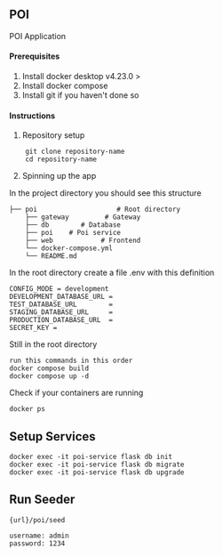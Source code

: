 ## POI

POI Application

#### Prerequisites
1. Install docker desktop v4.23.0 >
2. Install docker compose
3. Install git if you haven't done so

#### Instructions

1. Repository setup
```
    git clone repository-name
    cd repository-name
```
2. Spinning up the app

In the project directory you should see this structure
```
├── poi                    # Root directory
    ├── gateway         # Gateway
    ├── db        # Database
    ├── poi    # Poi service
    ├── web            # Frontend
    └── docker-compose.yml
    └── README.md
```

In the root directory create a file .env with this definition

```
CONFIG_MODE = development
DEVELOPMENT_DATABASE_URL = 
TEST_DATABASE_URL        =
STAGING_DATABASE_URL     =
PRODUCTION_DATABASE_URL  =
SECRET_KEY = 

```

Still in the root directory

```
run this commands in this order
docker compose build
docker compose up -d
```

Check if your containers are running

```
docker ps
```

## Setup Services
```
docker exec -it poi-service flask db init
docker exec -it poi-service flask db migrate
docker exec -it poi-service flask db upgrade
```

## Run Seeder
```
{url}/poi/seed

username: admin
password: 1234